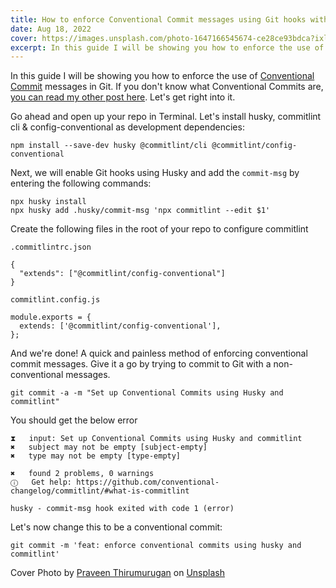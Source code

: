 ```yaml
---
title: How to enforce Conventional Commit messages using Git hooks with husky & commitlint
date: Aug 18, 2022
cover: https://images.unsplash.com/photo-1647166545674-ce28ce93bdca?ixlib=rb-4.0.3&ixid=MnwxMjA3fDB8MHxwaG90by1wYWdlfHx8fGVufDB8fHx8&auto=format&fit=crop&w=1470&q=80
excerpt: In this guide I will be showing you how to enforce the use of Conventional Commit messages in Git.
---
```


In this guide I will be showing you how to enforce the use of [Conventional Commit](https://www.conventionalcommits.org/en/v1.0.0/) messages in Git. If you don't know what Conventional Commits are, [you can read my other post here](https://jouwdan.com/blog/an-introduction-to-conventional-commits). Let's get right into it.

Go ahead and open up your repo in Terminal. Let's install husky, commitlint cli & config-conventional as development dependencies:

```
npm install --save-dev husky @commitlint/cli @commitlint/config-conventional
```

Next, we will enable Git hooks using Husky and add the `commit-msg` by entering the following commands:

```
npx husky install
npx husky add .husky/commit-msg 'npx commitlint --edit $1'
```

Create the following files in the root of your repo to configure commitlint

`.commitlintrc.json`

```
{
  "extends": ["@commitlint/config-conventional"]
}
```

`commitlint.config.js`

```
module.exports = {
  extends: ['@commitlint/config-conventional'],
};
```

And we're done! A quick and painless method of enforcing conventional commit messages. Give it a go by trying to commit to Git with a non-conventional messages.

```
git commit -a -m "Set up Conventional Commits using Husky and commitlint"
```

You should get the below error

```
⧗   input: Set up Conventional Commits using Husky and commitlint
✖   subject may not be empty [subject-empty]
✖   type may not be empty [type-empty]

✖   found 2 problems, 0 warnings
ⓘ   Get help: https://github.com/conventional-changelog/commitlint/#what-is-commitlint

husky - commit-msg hook exited with code 1 (error)
```

Let's now change this to be a conventional commit:

```
git commit -m 'feat: enforce conventional commits using husky and commitlint'
```

Cover Photo by [Praveen Thirumurugan](https://unsplash.com/@praveentcom?utm_source=unsplash&utm_medium=referral&utm_content=creditCopyText) on [Unsplash](https://unsplash.com/photos/KPAQpJYzH0Y?utm_source=unsplash&utm_medium=referral&utm_content=creditCopyText)
  